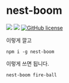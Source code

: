 # nest-boom

![](https://img.shields.io/badge/language-Node-yellow) ![](https://img.shields.io/badge/version-0.5.2-brightgreen) [![GitHub license](https://img.shields.io/badge/license-MIT-blue.svg)]()

이렇게 깔고

```
npm i -g nest-boom
```

이렇게 쓰면 됩니다.

```
nest-boom fire-ball
```
